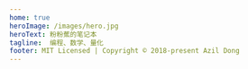 ```yaml
---
home: true
heroImage: /images/hero.jpg
heroText: 粉粉蕉的笔记本
tagline:  编程、数学、量化
footer: MIT Licensed | Copyright © 2018-present Azil Dong
---
```

